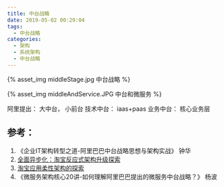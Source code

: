 ```yaml
---
title: 中台战略
date: 2019-05-02 00:29:04
tags:
  - 中台战略
categories: 
  - 架构
  - 系统架构
  - 中台战略 
---
```


<p></p>
<!-- more -->

{% asset_img  middleStage.jpg  中台战略 %}

{% asset_img  middleAndService.JPG  中台和微服务 %}

阿里提出： 大中台， 小前台
技术中台： iaas+paas
业务中台： 核心业务层

## 参考：

1. 《企业IT架构转型之道-阿里巴巴中台战略思想与架构实战》 钟华
2. [全面异步化：淘宝反应式架构升级探索](https://mp.weixin.qq.com/s/Cfg-7MzabvPOLWrrlTVXzA)
3. [淘宝应用柔性架构的探索](https://mp.weixin.qq.com/s/RM3ffBCJqoQ2JMPKHgmv0Q)
4. 《微服务架构核心20讲-如何理解阿里巴巴提出的微服务中台战略？》 杨波



